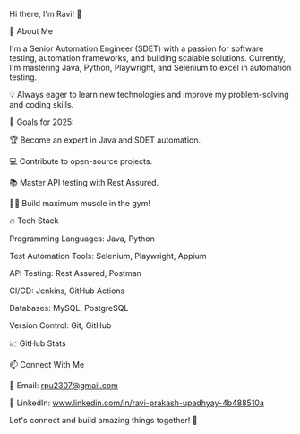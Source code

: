 Hi there, I'm Ravi! 👋

🚀 About Me

I'm a Senior Automation Engineer (SDET) with a passion for software testing, automation frameworks, and building scalable solutions. Currently, I'm mastering Java, Python, Playwright, and Selenium to excel in automation testing.

💡 Always eager to learn new technologies and improve my problem-solving and coding skills.

🎯 Goals for 2025:

🏆 Become an expert in Java and SDET automation.

💻 Contribute to open-source projects.

📚 Master API testing with Rest Assured.

🏋️‍♂️ Build maximum muscle in the gym!

🔥 Tech Stack

Programming Languages: Java, Python

Test Automation Tools: Selenium, Playwright, Appium

API Testing: Rest Assured, Postman

CI/CD: Jenkins, GitHub Actions

Databases: MySQL, PostgreSQL

Version Control: Git, GitHub

📈 GitHub Stats





📫 Connect With Me

📧 Email: rpu2307@gmail.com

💼 LinkedIn: www.linkedin.com/in/ravi-prakash-upadhyay-4b488510a

Let's connect and build amazing things together! 🚀
